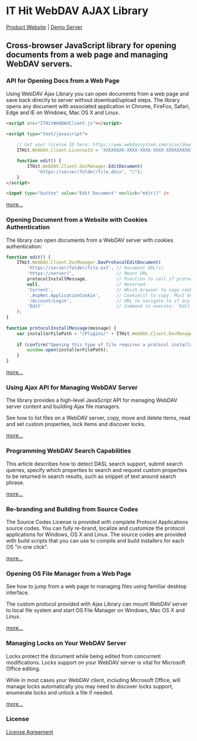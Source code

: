 # IT Hit WebDAV AJAX Library

[Product Website](https://www.webdavsystem.com/ajax/) |
[Demo Server](https://www.webdavserver.com/)


## Cross-browser JavaScript library for opening documents from a web page and managing WebDAV servers.


### API for Opening Docs from a Web Page

Using WebDAV Ajax Library you can open documents from a web page and save back directly to server without download/upload steps. The library opens any document with associated application in Chrome, FireFox, Safari, Edge and IE on Windows, Mac OS X and Linux.

```html
<script src="ITHitWebDAVClient.js"></script>

<script type="text/javascript">
   
    // Get your license ID here: https://www.webdavsystem.com/ajax/download/
    ITHit.WebDAV.Client.LicenseId = 'XXXXXXXX-XXXX-XXXX-XXXX-XXXXXXXXXXXX';

    function edit() {
        ITHit.WebDAV.Client.DocManager.EditDocument(
		    "https://server/folder/file.docx", "/");
    }
</script>

<input type="button" value="Edit Document" onclick="edit()" />
```
[more...](https://www.webdavsystem.com/ajax/programming/open-doc-webpage/opening_ms_office_docs/)

### Opening Document from a Website with Cookies Authentication 

The library can open documents from a WebDAV server with cookies authentication: 

```javascript
function edit() {
    ITHit.WebDAV.Client.DocManager.DavProtocolEditDocument(
        'https://server/folder/file.ext', // Document URL(s)
        'https://server/',                // Mount URL
        protocolInstallMessage,           // Function to call if protocol app is not installed
        null,                             // Reserved
        'Current',                        // Which browser to copy cookies from: 'Current', 'All', 'None'
        '.AspNet.ApplicationCookie',      // Cookie(s) to copy. Must be persistent.
        '/Account/Login',                 // URL to navigate to if any cookie from the list is not found.
        'Edit'                            // Command to execute: 'Edit', 'OpenWith'
    );
}
     
function protocolInstallMessage(message) {
    var installerFilePath = "/Plugins/" + ITHit.WebDAV.Client.DocManager.GetInstallFileName();
 
    if (confirm("Opening this type of file requires a protocol installation. Select OK to download the protocol installer.")){
        window.open(installerFilePath);
    }
}
```
[more...](https://www.webdavsystem.com/ajax/programming/open-doc-webpage/cookies-authentication/)

### Using Ajax API for Managing WebDAV Server

The library provides a high-level JavaScript API for managing WebDAV server content and building Ajax file managers.

See how to list files on a WebDAV server, copy, move and delete items, read and set custom properties, lock items and discover locks.

[more...](https://www.webdavsystem.com/ajax/programming/managing_hierarchy/)


### Programming WebDAV Search Capabilities
This article describes how to detect DASL search support, submit search queries, specify which properties to search and request custom properties to be returned in search results, such as snippet of text around search phrase.

[more...](https://www.webdavsystem.com/ajax/programming/search/)

### Re-branding and Building from Source Codes

The Source Codes License is provided with complete Protocol Applications source codes. You can fully re-brand, localize and customize the protocol applications for Windows, OS X and Linux. The source codes are provided with build scripts that you can use to compile and build installers for each OS "in one click".

[more...](https://www.webdavsystem.com/ajax/programming/open-doc-webpage/rebranding-building/)

### Opening OS File Manager from a Web Page

See how to jump from a web page to managing files using familiar desktop interface.

The custom protocol provided with Ajax Library can mount WebDAV server to local file system and start OS File Manager  on Windows, Mac OS X and Linux.

[more...](https://www.webdavsystem.com/ajax/programming/open-doc-webpage/opening_os_file_manager/)

### Managing Locks on Your WebDAV Server

Locks protect the document while being edited from concurrent modifications. Locks support on your WebDAV server is vital for Microsoft Office editing.

While in most cases your WebDAV client, including Microsoft Office, will manage locks automatically you may need to discover locks support, enumerate locks and unlock a file if needed.

[more...](https://www.webdavsystem.com/ajax/programming/locking/)

### License 

[License Agreement](https://www.webdavsystem.com/media/1175/it-hit-webdav-ajax-library-license-agreement.rtf)
